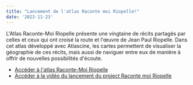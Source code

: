 ```yaml
---
title: "Lancement de l'atlas Raconte moi Riopelle!"
date: '2023-11-23'
---
```


L'Atlas Raconte-Moi Riopelle présente une vingtaine de récits partagés par celles et ceux qui ont croisé la route et l'œuvre de Jean Paul Riopelle. Dans cet atlas développé avec Atlascine, les cartes permettent de visualiser la géographie de ces récits, mais aussi de naviguer entre eux de manière à offrir de nouvelles possibilités d'écoute.

- [Accéder à l'atlas Raconte-Moi Riopelle](https://rs-atlascine.concordia.ca/riopelle/index.html)
- [Accéder à la vidéo du lancement du project Raconte moi Riopelle](https://www.youtube.com/live/6c5-1zg8Aqg?si=Nx-qJDNpxf4bEhIt)